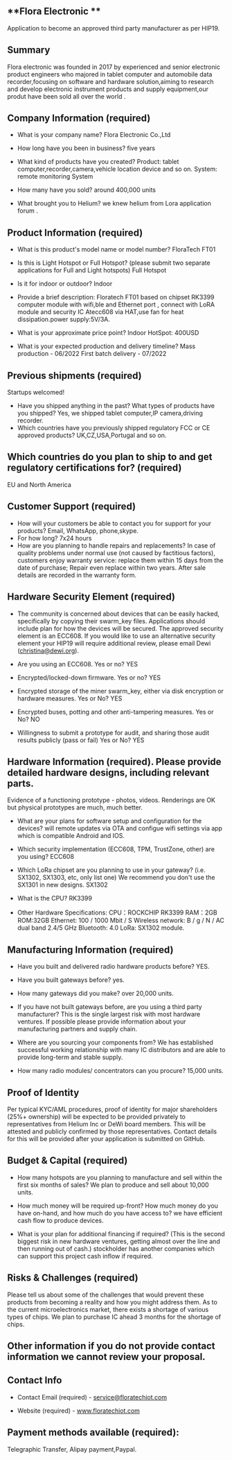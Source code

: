 ## **Flora Electronic **

Application to become an approved third party manufacturer as per HIP19.

## Summary

Flora electronic was founded in 2017 by experienced and senior electronic product engineers who majored in tablet computer and automobile data recorder,focusing on software and hardware solution,aiming to research and develop electronic instrument products and supply equipment,our produt have been sold all over the world .
## Company Information (required)

- What is your company name?
  Flora Electronic Co.,Ltd

- How long have you been in business?
  five years

- What kind of products have you created?
  Product:  tablet computer,recorder,camera,vehicle location device and so on.
  System: remote monitoring System
  

- How many have you sold?
   around 400,000 units

- What brought you to Helium?
  we knew helium from Lora application forum .

## Product Information (required)

- What is this product's model name or model number?
  FloraTech FT01

- Is this is Light Hotspot or Full Hotspot? (please submit two separate applications for Full and Light hotspots)
  Full Hotspot

- Is it for indoor or outdoor?
  Indoor

- Provide a brief description:
  Floratech FT01 based on chipset RK3399 computer module with wifi,ble and Ethernet port , connect with  LoRA module and security IC Atecc608 via HAT,use fan for heat dissipation.power supply:5V/3A.

- What is your approximate price point?
  Indoor HotSpot: 400USD

- What is your expected production and delivery timeline?
  Mass production - 06/2022
  First batch delivery - 07/2022

## Previous shipments (required)

Startups welcomed!

- Have you shipped anything in the past? What types of products have you shipped?
  Yes, we shipped tablet computer,IP camera,driving recorder.
- Which countries have you previously shipped regulatory FCC or CE approved products?
  UK,CZ,USA,Portugal and so on.

## Which countries do you plan to ship to and get regulatory certifications for? (required)

EU and North America

## Customer Support (required)

- How will your customers be able to contact you for support for your products?
  Email, WhatsApp, phone,skype.
- For how long?
  7x24 hours
- How are you planning to handle repairs and replacements?
  In case of quality problems under normal use (not caused by factitious factors), customers enjoy warranty service: replace them within 15 days from the date of purchase; Repair even replace within two years. After sale details are recorded in the warranty form.

## Hardware Security Element (required)

- The community is concerned about devices that can be easily hacked, specifically by copying their swarm_key files. Applications should include plan   for how the devices will be secured. The approved security element is an ECC608. If you would like to use an alternative security element your HIP19   will require additional review, please email Dewi ([christina@dewi.org](mailto:christina@dewi.org)).

- Are you using an ECC608. Yes or no?
  YES
- Encrypted/locked-down firmware. Yes or no?
  YES
- Encrypted storage of the miner swarm_key, either via disk encryption or hardware measures. Yes or No?
  YES
- Encrypted buses, potting and other anti-tampering measures. Yes or No?
  NO
- Willingness to submit a prototype for audit, and sharing those audit results publicly (pass or fail) Yes or No?
  YES

## Hardware Information (required). Please provide detailed hardware designs, including relevant parts.

Evidence of a functioning prototype - photos, videos. Renderings are OK but physical prototypes are much, much better.

- What are your plans for software setup and configuration for the devices?
  will remote updates via OTA and configue  wifi settings via app which is  compatible Android and IOS.

- Which security implementation (ECC608, TPM, TrustZone, other) are you using?
  ECC608
- Which LoRa chipset are you planning to use in your gateway? (i.e. SX1302, SX1303, etc, only list one)
  We recommend you don't use the SX1301 in new designs.
  SX1302 

- What is the CPU?
  RK3399

- Other Hardware Specifications:
  CPU：ROCKCHIP RK3399
  RAM：2GB
  ROM:32GB
  Ethernet: 100 / 1000 Mbit / S
  Wireless network: B / g / N / AC dual band 2.4/5 GHz
  Bluetooth: 4.0
  LoRa: SX1302 module.
 

## Manufacturing Information (required)

- Have you built and delivered radio hardware products before?
  YES. 

- Have you built gateways before?
  yes.
- How many gateways did you make?
  over 20,000 units.

- If you have not built gateways before, are you using a third party manufacturer? This is the single largest risk with most hardware ventures. If   possible please provide information about your manufacturing partners and supply chain. 

- Where are you sourcing your components from?
  We has established successful working relationship with many IC distributors and are able to provide long-term and stable supply. 
- How many radio modules/ concentrators can you procure?
  15,000 units.

## Proof of Identity

Per typical KYC/AML procedures, proof of identity for major shareholders (25%+ ownership) will be expected to be provided privately to representatives from Helium Inc or DeWi board members. This will be attested and publicly confirmed by those representatives.
Contact details for this will be provided after your application is submitted on GitHub.

## Budget & Capital (required)

- How many hotspots are you planning to manufacture and sell within the first six months of sales?
  We plan to produce and sell about 10,000 units.

- How much money will be required up-front? How much money do you have on-hand, and how much do you have access to?
  we have efficient cash flow to produce devices.

- What is your plan for additional financing if required? (This is the second biggest risk in new hardware ventures, getting almost over the line and then running out of cash.)
  stockholder has another companies which can support this project cash inflow if required. 

## Risks & Challenges (required)

Please tell us about some of the challenges that would prevent these products from becoming a reality and how you might address them.
As to the current microelectronics market, there exists a shortage of various types of chips. We plan to purchase IC ahead 3 months for the shortage of chips.

## Other information if you do not provide contact information we cannot review your proposal.

## Contact Info

- Contact Email (required) -
 service@floratechiot.com

- Website (required) -
  www.floratechiot.com


## Payment methods available (required):

Telegraphic Transfer, Alipay payment,Paypal.
